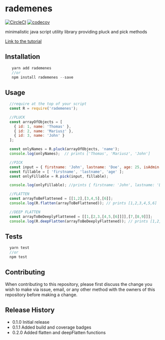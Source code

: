 # rademenes

[![CircleCI](https://circleci.com/gh/mariocoski/rademenes.svg?style=svg)](https://circleci.com/gh/mariocoski/rademenes)
[![codecov](https://codecov.io/gh/mariocoski/rademenes/branch/master/graph/badge.svg)](https://codecov.io/gh/mariocoski/rademenes)

minimalistic java script utility library providing pluck and pick methods

[Link to the tutorial](http://withjavascript.com/blog/create-and-publish-your-first-npm-package)

## Installation
```javascript
   yarn add rademenes
   //or
   npm install rademenes --save
```

## Usage
```javascript
  //require at the top of your script
  const R = require('rademenes');

  //PLUCK
  const arrayOfObjects = [
    { id: 1, name: 'Thomas' },
    { id: 2, name: 'Mariusz' },
    { id: 3, name: 'John' }
  ];  

  const onlyNames = R.pluck(arrayOfObjects, 'name');
  console.log(onlyNames);  // prints ['Thomas', 'Mariusz', 'John']

  //PICK
  const input = { firstname: 'John', lastname: 'Doe', age: 25, isAdmin: true };
  const fillable = [ 'firstname', 'lastname', 'age' ];
  const onlyFillable = R.pick(input, fillable);

  console.log(onlyFillable); //prints { firstname: 'John', lastname: 'Doe', age: 25 };

  //FLATTEN
  const arrayToBeFlattened = [[1,2],[3,4,5],[6]];
  console.log(R.flatten(arrayToBeFlattened)); // prints [1,2,3,4,5,6]

  //DEEP FLATTEN
  const arrayToBeDeeplyFlattened = [[1,[2,3,[4,5,[6]]]],[7,[8,9]]];
  console.log(R.deepFlatten(arrayToBeDeeplyFlattened)); // prints [1,2,3,4,5,6,7,8,9]);
```

## Tests
```javascript
  yarn test
  //or
  npm test
```

## Contributing
When contributing to this repository, please first discuss the
change you wish to make via issue, email, or any other method
with the owners of this repository before making a change.

## Release History
* 0.1.0 Initial release
* 0.1.1 Added build and coverage badges
* 0.2.0 Added flatten and deepFlatten functions
